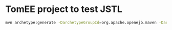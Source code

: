 TomEE project to test JSTL
==========================

```bash
mvn archetype:generate -DarchetypeGroupId=org.apache.openejb.maven -DarchetypeArtifactId=tomee-webapp-archetype -DarchetypeVersion=1.6.0
```
